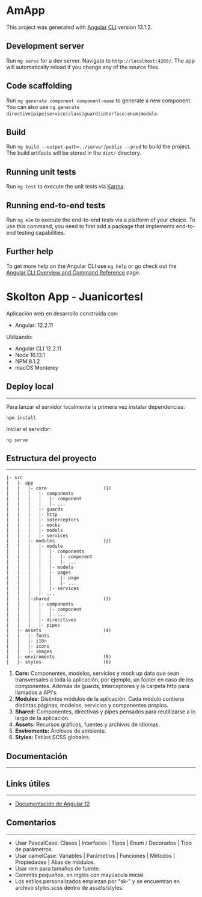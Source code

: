 # AmApp

This project was generated with [Angular CLI](https://github.com/angular/angular-cli) version 13.1.2.

## Development server

Run `ng serve` for a dev server. Navigate to `http://localhost:4200/`. The app will automatically reload if you change any of the source files.

## Code scaffolding

Run `ng generate component component-name` to generate a new component. You can also use `ng generate directive|pipe|service|class|guard|interface|enum|module`.

## Build

Run `ng build --output-path=../server/public --prod` to build the project. The build artifacts will be stored in the `dist/` directory.

## Running unit tests

Run `ng test` to execute the unit tests via [Karma](https://karma-runner.github.io).

## Running end-to-end tests

Run `ng e2e` to execute the end-to-end tests via a platform of your choice. To use this command, you need to first add a package that implements end-to-end testing capabilities.

## Further help

To get more help on the Angular CLI use `ng help` or go check out the [Angular CLI Overview and Command Reference](https://angular.io/cli) page.

# Skolton App - Juanicortesl

Aplicación web en desarrollo construida con:

- Angular: 12.2.11

Utilizando:

- Angular CLI 12.2.11
- Node 16.13.1
- NPM 8.1.2
- macOS Monterey

## Deploy local

---

Para lanzar el servidor localmente la primera vez instalar dependencias:

```
npm install
```

Iniciar el servidor:

```
ng serve
```

## Estructura del proyecto

---

```
|- src
|   |- app
|   |   |- core                     (1)
|   |   |   |- components
|   |   |   |   |- component
|   |   |   |   |- ...
|   |   |   |- guards
|   |   |   |- http
|   |   |   |- interceptors
|   |   |   |- mocks
|   |   |   |- models
|   |   |   |- services
|   |   |- modules                  (2)
|   |   |   |- module
|   |   |   |   |- components
|   |   |   |   |   |- component
|   |   |   |   |   |- ...
|   |   |   |   |- models
|   |   |   |   |- pages
|   |   |   |   |   |- page
|   |   |   |   |   |- ...
|   |   |   |   |- services
|   |   |   |- ...
|   |   |-shared                    (3)
|   |   |   |- components
|   |   |   |   |- component
|   |   |   |   |- ...
|   |   |   |- direcctives
|   |   |   |- pipes
|   |- assets                       (4)
|   |   |- fonts
|   |   |- i18n
|   |   |- icons
|   |   |- images
|   |- enviroments                  (5)
|   |- styles                       (6)
```

1. **Core:** Componentes, modelos, servicios y mock up data que sean transversales a toda la aplicación, por ejemplo, un footer en caso de los componentes. Además de guards, interceptores y la carpeta http para llamados a API's.
2. **Modules:** Distintos módulos de la aplicación. Cada módulo contiene distintas páginas, modelos, servicios y componentes propios.
3. **Shared:** Componentes, directivas y pipes pensados para reutilizarse a lo largo de la aplicación.
4. **Assets:** Recursos gráficos, fuentes y archivos de idiomas.
5. **Enviroments:** Archivos de ambiente.
6. **Styles:** Estilos SCSS globales.

## Documentación

---

## Links útiles

---

- [Documentación de Angular 12](https://v12.angular.io/docs)

## Comentarios

---

- Usar PascalCase: Clases | Interfaces | Tipos | Enum / Decorados | Tipo de parámetros.
- Usar camelCase: Variables | Parámetros | Funciones | Métodos | Propiedades | Alias de módulos.
- Usar rem para tamaños de fuente.
- Commits pequeños, en inglés con mayúscula inicial.
- Los estilos personalizados empiezan por "sk-" y se encuentran en archivo styles.scss dentro de assets/styles.
